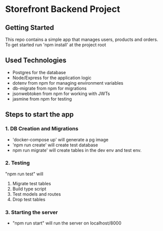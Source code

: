 # Storefront Backend Project

## Getting Started

This repo contains a simple app that manages users, products and orders.
To get started run 'npm install' at the project root

## Used Technologies
- Postgres for the database
- Node/Express for the application logic
- dotenv from npm for managing environment variables
- db-migrate from npm for migrations
- jsonwebtoken from npm for working with JWTs
- jasmine from npm for testing

## Steps to start the app

### 1.  DB Creation and Migrations
- 'docker-compose up' will generate a pg image
- 'npm run create' will create test database 
- npm run migrate' will create tables in the dev env and test env. 

### 2. Testing

"npm run test" will
1. Migrate test tables
2. Build type script
3. Test models and routes
4. Drop test tables

### 3. Starting the server

- "npm run start" will run the server on localhost/8000